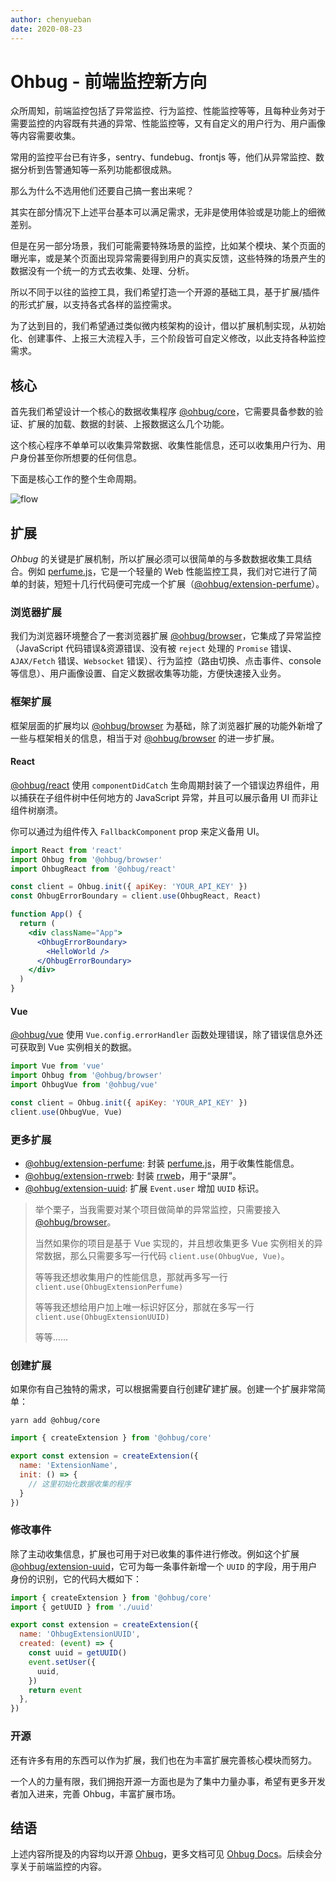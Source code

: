 ```yaml
---
author: chenyueban
date: 2020-08-23
---
```


# Ohbug - 前端监控新方向

众所周知，前端监控包括了异常监控、行为监控、性能监控等等，且每种业务对于需要监控的内容既有共通的异常、性能监控等，又有自定义的用户行为、用户画像等内容需要收集。

常用的监控平台已有许多，sentry、fundebug、frontjs 等，他们从异常监控、数据分析到告警通知等一系列功能都很成熟。

那么为什么不选用他们还要自己搞一套出来呢？

其实在部分情况下上述平台基本可以满足需求，无非是使用体验或是功能上的细微差别。

但是在另一部分场景，我们可能需要特殊场景的监控，比如某个模块、某个页面的曝光率，或是某个页面出现异常需要得到用户的真实反馈，这些特殊的场景产生的数据没有一个统一的方式去收集、处理、分析。

所以不同于以往的监控工具，我们希望打造一个开源的基础工具，基于扩展/插件的形式扩展，以支持各式各样的监控需求。

为了达到目的，我们希望通过类似微内核架构的设计，借以扩展机制实现，从初始化、创建事件、上报三大流程入手，三个阶段皆可自定义修改，以此支持各种监控需求。

## 核心

首先我们希望设计一个核心的数据收集程序 [@ohbug/core](https://github.com/ohbug-org/ohbug/tree/master/packages/ohbug-core)，它需要具备参数的验证、扩展的加载、数据的封装、上报数据这么几个功能。

这个核心程序不单单可以收集异常数据、收集性能信息，还可以收集用户行为、用户身份甚至你所想要的任何信息。

下面是核心工作的整个生命周期。

![flow](./flow.drawio.svg)

## 扩展

*Ohbug* 的关键是扩展机制，所以扩展必须可以很简单的与多数数据收集工具结合。例如 [perfume.js](https://github.com/Zizzamia/perfume.js)，它是一个轻量的 Web 性能监控工具，我们对它进行了简单的封装，短短十几行代码便可完成一个扩展（[@ohbug/extension-perfume](https://github.com/ohbug-org/ohbug/tree/master/packages/ohbug-extension-perfume)）。

### 浏览器扩展

我们为浏览器环境整合了一套浏览器扩展 [@ohbug/browser](https://github.com/ohbug-org/ohbug/tree/master/packages/ohbug-browser)，它集成了异常监控（JavaScript 代码错误&资源错误、没有被 `reject` 处理的 `Promise` 错误、`AJAX/Fetch` 错误、`Websocket` 错误）、行为监控（路由切换、点击事件、console等信息）、用户画像设置、自定义数据收集等功能，方便快速接入业务。

### 框架扩展

框架层面的扩展均以 [@ohbug/browser](https://github.com/ohbug-org/ohbug/tree/master/packages/ohbug-browser) 为基础，除了浏览器扩展的功能外新增了一些与框架相关的信息，相当于对 [@ohbug/browser](https://github.com/ohbug-org/ohbug/tree/master/packages/ohbug-browser) 的进一步扩展。

#### React

[@ohbug/react](https://github.com/ohbug-org/ohbug/tree/master/packages/ohbug-react) 使用 `componentDidCatch` 生命周期封装了一个错误边界组件，用以捕获在子组件树中任何地方的 JavaScript 异常，并且可以展示备用 UI 而非让组件树崩溃。

你可以通过为组件传入 `FallbackComponent` prop 来定义备用 UI。

```jsx
import React from 'react'
import Ohbug from '@ohbug/browser'
import OhbugReact from '@ohbug/react'

const client = Ohbug.init({ apiKey: 'YOUR_API_KEY' })
const OhbugErrorBoundary = client.use(OhbugReact, React)

function App() {
  return (
    <div className="App">
      <OhbugErrorBoundary>
        <HelloWorld />
      </OhbugErrorBoundary>
    </div>
  )
}
```

#### Vue

[@ohbug/vue](https://github.com/ohbug-org/ohbug/tree/master/packages/ohbug-vue) 使用 `Vue.config.errorHandler` 函数处理错误，除了错误信息外还可获取到 Vue 实例相关的数据。

```javascript
import Vue from 'vue'
import Ohbug from '@ohbug/browser'
import OhbugVue from '@ohbug/vue'

const client = Ohbug.init({ apiKey: 'YOUR_API_KEY' })
client.use(OhbugVue, Vue)
```


### 更多扩展

- [@ohbug/extension-perfume](https://github.com/ohbug-org/ohbug/tree/master/packages/ohbug-extension-perfume): 封装 [perfume.js](https://github.com/Zizzamia/perfume.js)，用于收集性能信息。
- [@ohbug/extension-rrweb](https://github.com/ohbug-org/ohbug/tree/master/packages/ohbug-extension-rrweb): 封装 [rrweb](https://github.com/rrweb-io/rrweb)，用于“录屏”。
- [@ohbug/extension-uuid](https://github.com/ohbug-org/ohbug/tree/master/packages/ohbug-extension-uuid): 扩展 `Event.user` 增加 `UUID` 标识。

> 举个栗子，当我需要对某个项目做简单的异常监控，只需要接入 [@ohbug/browser](https://github.com/ohbug-org/ohbug/tree/master/packages/ohbug-browser)。
> 
> 当然如果你的项目是基于 Vue 实现的，并且想收集更多 Vue 实例相关的异常数据，那么只需要多写一行代码 `client.use(OhbugVue, Vue)`。
> 
> 等等我还想收集用户的性能信息，那就再多写一行 `client.use(OhbugExtensionPerfume)`
> 
> 等等我还想给用户加上唯一标识好区分，那就在多写一行 `client.use(OhbugExtensionUUID)`
> 
> 等等......

### 创建扩展

如果你有自己独特的需求，可以根据需要自行创建矿建扩展。创建一个扩展非常简单：

```shell
yarn add @ohbug/core
```

```javascript
import { createExtension } from '@ohbug/core'

export const extension = createExtension({
  name: 'ExtensionName',
  init: () => {
    // 这里初始化数据收集的程序
  }
})
```

### 修改事件

除了主动收集信息，扩展也可用于对已收集的事件进行修改。例如这个扩展 [@ohbug/extension-uuid](https://github.com/ohbug-org/ohbug/tree/master/packages/ohbug-extension-uuid)，它可为每一条事件新增一个 `UUID` 的字段，用于用户身份的识别，它的代码大概如下：

```javascript
import { createExtension } from '@ohbug/core'
import { getUUID } from './uuid'

export const extension = createExtension({
  name: 'OhbugExtensionUUID',
  created: (event) => {
    const uuid = getUUID()
    event.setUser({
      uuid,
    })
    return event
  },
})
```

### 开源

还有许多有用的东西可以作为扩展，我们也在为丰富扩展完善核心模块而努力。

一个人的力量有限，我们拥抱开源一方面也是为了集中力量办事，希望有更多开发者加入进来，完善 Ohbug，丰富扩展市场。

## 结语

上述内容所提及的内容均以开源 [Ohbug](https://github.com/ohbug-org/ohbug)，更多文档可见 [Ohbug Docs](https://ohbug.net/docs/integration/Installation)。后续会分享关于前端监控的内容。